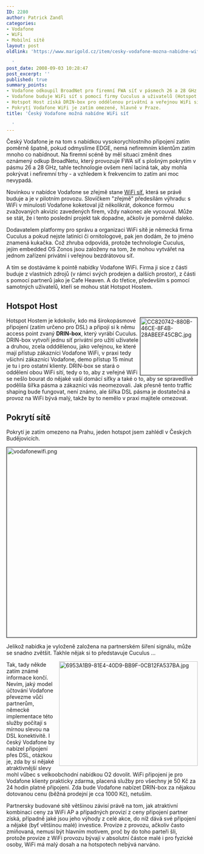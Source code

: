 ```yaml
---
ID: 2280
author: Patrick Zandl
categories:
- Vodafone
- WiFi
- Mobilní sítě
layout: post
oldlink: 'https://www.marigold.cz/item/cesky-vodafone-mozna-nabidne-wifi-sit

  '
post_date: 2008-09-03 10:28:47
post_excerpt: ''
published: true
summary_points:
- Vodafone odkoupil BroadNet pro firemní FWA síť v pásmech 26 a 28 GHz.
- Vodafone buduje WiFi síť s pomocí firmy Cuculus a uživatelů (Hotspot Host).
- Hotspot Host získá DRIN-box pro oddělenou privátní a veřejnou WiFi síť.
- Pokrytí Vodafone WiFi je zatím omezené, hlavně v Praze.
title: 'Český Vodafone možná nabídne WiFi síť

  '
---
```


Český Vodafone je na tom s nabídkou vysokorychlostního připojení zatím poměrně špatně, pokud odmyslíme EDGE, nemá nefiremním klientům zatím mnoho co nabídnout. Na firemní scéně by měl situaci změnit dnes oznámený odkup BroadNetu, který provozuje FWA síť s plošným pokrytím v pásmu 26 a 28 GHz, tahle technologie ovšem není laciná tak, aby mohla pokrývat i nefiremní trhy - a vzhledem k frekvencím to zatím ani moc nevypadá. 

Novinkou v nabídce Vodafone se zřejmě stane <a href="http://wifi.vodafone.cz">WiFi síť</a>, která se právě buduje a je v pilotním provozu. Slovíčkem "zřejmě" předesílám výhradu: s WiFi v minulosti Vodafone koketoval již několikrát, dokonce formou zvažovaných akvizic zavedených firem, vždy nakonec ale vycouval. Může se stát, že i tento poslední projekt tak dopadne, ačkoliv je poměrně daleko. 

Dodavatelem platformy pro správu a organizaci WiFi sítě je německá firma Cuculus a pokud nejste latiníci či ornitologové, pak jen dodám, že to jméno znamená kukačka. Což zhruba odpovídá, protože technologie Cuculus, jejím embedded OS Zonos jsou založeny na tom, že mohou vytvářet na jednom zařízení privátní i veřejnou bezdrátovou síť.  

A tím se dostáváme k pointě nabídky Vodafone WiFi. Firma ji sice z části buduje z vlastních zdrojů (v rámci svých prodejen a dalších prostor), z části s pomocí partnerů jako je Cafe Heaven. A do třetice, především s pomocí samotných uživatelů, kteří se mohou stát Hotspot Hostem. 

<h2>Hotspot Host</h2>

<img src="http://www.marigold.cz/wp-content/uploads/cc820742-880b-46ce-8f4b-28abeef45cbc.jpg" alt="CC820742-880B-46CE-8F4B-28ABEEF45CBC.jpg" border="1" width="150" height="151" align="right" />Hotspot Hostem je kdokoliv, kdo má širokopásmové připojení (zatím určeno pro DSL) a připojí si k němu access point zvaný <strong>DRIN-box</strong>, který vyrábí Cuculus. DRIN-box vytvoří jednu síť privátní pro užití uživatele a druhou, zcela odddělenou, jako veřejnou, ke které mají přístup zákazníci Vodafone WiFi, v praxi tedy všichni zákazníci Vodafone, demo přístup 15 minut je tu i pro ostatní klienty. DRIN-box se stará o oddělení obou WiFi sítí, tedy o to, aby z veřejné WiFi se nešlo bourat do nějaké vaší domácí síťky a také o to, aby se spravedlivě podělila šířka pásma a zákazníci vás neomezovali. Jak přesně tento traffic shaping bude fungovat, není známo, ale šířka DSL pásma je dostatečná a provoz na WiFi bývá malý, takže by to nemělo v praxi majitele omezovat. 

<h2>Pokrytí sítě</h2>

Pokrytí je zatím omezeno na Prahu, jeden hotspot jsem zahlédl v Českých Budějovicích. 

<img src="http://www.marigold.cz/wp-content/uploads/vodafonewifi.png" alt="vodafonewifi.png" border="1" width="500" />

Jelikož nabídka je vyloženě založena na partnerském šíření signálu, může se snadno zvětšit. Takhle nějak si to představuje Cuculus ... 

<img src="http://www.marigold.cz/wp-content/uploads/6953a1b9-81e4-40d9-bb9f-0cb12fa537ba.jpg" alt="6953A1B9-81E4-40D9-BB9F-0CB12FA537BA.jpg" border="0" width="365" height="275" align="right" />

Tak, tady někde zatím známé informace končí. Nevím, jaký model účtování Vodafone převezme vůči partnerům, německé implementace této služby počítají s mírnou slevou na DSL konektivitě. I český Vodafone by nabízel připojení přes DSL, otázkou je, zda by si nějaké atraktivnější slevy mohl vůbec s velkoobchodní nabídkou O2 dovolit.  WiFi připojení je pro Vodafone klienty prakticky zdarma, placená služby pro všechny je 50 Kč za 24 hodin platné připojení. Zda bude Vodafone nabízet DRIN-box za nějakou dotovanou cenu (běžná prodejní je cca 1000 Kč), netuším. 

Partnersky budované sítě většinou závisí právě na tom, jak atraktivní kombinaci ceny za WiFi AP a případných provizí z ceny připojení partner získá, případně jaké jsou jeho výhody z celé akce, do níž dává své připojení a nějaké (byť většinou malé) investice. Provize z provozu, ačkoliv často zmiňovaná, nemusí být hlavním motivem, proč by do toho parteři šli, protože provize z WiFi provozu bývají v absolutní částce malé i pro fyzické osoby, WiFi má malý dosah a na hotspotech nebývá narváno.
